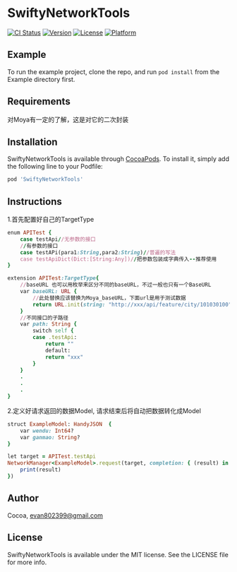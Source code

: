 # SwiftyNetworkTools

[![CI Status](https://img.shields.io/travis/Cocoa/SwiftyNetworkTools.svg?style=flat)](https://travis-ci.org/Cocoa/SwiftyNetworkTools)
[![Version](https://img.shields.io/cocoapods/v/SwiftyNetworkTools.svg?style=flat)](https://cocoapods.org/pods/SwiftyNetworkTools)
[![License](https://img.shields.io/cocoapods/l/SwiftyNetworkTools.svg?style=flat)](https://cocoapods.org/pods/SwiftyNetworkTools)
[![Platform](https://img.shields.io/cocoapods/p/SwiftyNetworkTools.svg?style=flat)](https://cocoapods.org/pods/SwiftyNetworkTools)

## Example

To run the example project, clone the repo, and run `pod install` from the Example directory first.

## Requirements

对Moya有一定的了解，这是对它的二次封装

## Installation

SwiftyNetworkTools is available through [CocoaPods](https://cocoapods.org). To install
it, simply add the following line to your Podfile:

```ruby
pod 'SwiftyNetworkTools'
```

## Instructions

1.首先配置好自己的TargetType
```ruby
enum APITest {
    case testApi//无参数的接口
    //有参数的接口
    case testAPi(para1:String,para2:String)//普遍的写法
    case testApiDict(Dict:[String:Any])//把参数包装成字典传入--推荐使用
}

extension APITest:TargetType{
    //baseURL 也可以用枚举来区分不同的baseURL，不过一般也只有一个BaseURL
    var baseURL: URL {
        //此处替换应该替换为Moya_baseURL，下面url是用于测试数据
        return URL.init(string: "http://xxx/api/feature/city/101030100")!
    }
    //不同接口的子路径
    var path: String {
        switch self {
        case .testApi:
            return ""
            default:
            return "xxx"
        }
    }
    .
    .
    .
}
```

2.定义好请求返回的数据Model, 请求结束后将自动把数据转化成Model
```ruby
struct ExampleModel: HandyJSON  {
    var wendu: Int64?
    var ganmao: String?
}

let target = APITest.testApi
NetworkManager<ExampleModel>.request(target, completion: { (result) in
    print(result)
})
```

## Author

Cocoa, evan802399@gmail.com

## License

SwiftyNetworkTools is available under the MIT license. See the LICENSE file for more info.
